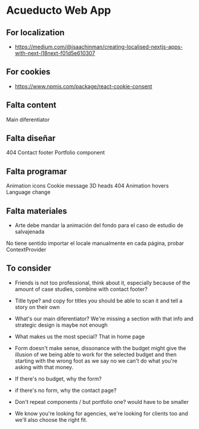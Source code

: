 # Acueducto Web App


## For localization

- https://medium.com/@isaachinman/creating-localised-nextjs-apps-with-next-i18next-f01d5e610307

## For cookies

- https://www.npmjs.com/package/react-cookie-consent 

## Falta content
Main diferentiator 

## Falta diseñar
404
Contact footer
Portfolio component

## Falta programar
Animation icons
Cookie message
3D heads
404
Animation hovers
Language change

## Falta materiales
- Arte debe mandar la animación del fondo para  el caso de estudio  de  salvajenada

No tiene sentido importar el locale manualmente en cada página, probar  ContextProvider

## To consider 
- Friends is not too professional, think about it, especially because of the amount of  case  studies, combine  with contact footer?

- Title type? and copy for titles you should  be able to scan it and tell a story on their  own

- What's our main diferentiator? We're missing a section with that info and strategic design is maybe not enough

- What makes us the most special? That in home  page

- Form doesn't make sense, dissonance with the budget might give the illusion of we being  able to work for the  selected  budget and then starting  with the  wrong  foot as we say no we can't do what you're asking  with that money.
- If there's no budget, why the form?
- if there's no form, why the contact page?


- Don't repeat components / but portfolio one? would have to be smaller

- We know you're looking  for  agencies, we're looking  for clients too and we'll also choose the right fit. 


